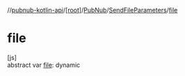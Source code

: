 //[pubnub-kotlin-api](../../../../index.md)/[[root]](../../index.md)/[PubNub](../index.md)/[SendFileParameters](index.md)/[file](file.md)

# file

[js]\
abstract var [file](file.md): dynamic
